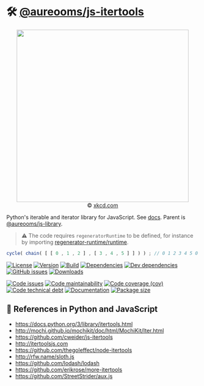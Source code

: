 # :hammer_and_wrench: [@aureooms/js-itertools](https://aureooms.github.io/js-itertools)

<p align="center">
<a href="https://xkcd.com/353">
<img src="https://imgs.xkcd.com/comics/python.png" width="450">
</a><br/>
© <a href="https://xkcd.com">xkcd.com</a>
</p>

Python's iterable and iterator library for JavaScript.
See [docs](https://aureooms.github.io/js-itertools).
Parent is [@aureooms/js-library](https://github.com/aureooms/js-library).

> :warning: The code requires `regeneratorRuntime` to be defined, for instance by importing
> [regenerator-runtime/runtime](https://www.npmjs.com/package/regenerator-runtime).

```js
cycle( chain( [ [ 0 , 1 , 2 ] , [ 3 , 4 , 5 ] ] ) ) ; // 0 1 2 3 4 5 0 1 ...
```

[![License](https://img.shields.io/github/license/aureooms/js-itertools.svg)](https://raw.githubusercontent.com/aureooms/js-itertools/main/LICENSE)
[![Version](https://img.shields.io/npm/v/@aureooms/js-itertools.svg)](https://www.npmjs.org/package/@aureooms/js-itertools)
[![Build](https://img.shields.io/travis/aureooms/js-itertools/main.svg)](https://travis-ci.org/aureooms/js-itertools/branches)
[![Dependencies](https://img.shields.io/david/aureooms/js-itertools.svg)](https://david-dm.org/aureooms/js-itertools)
[![Dev dependencies](https://img.shields.io/david/dev/aureooms/js-itertools.svg)](https://david-dm.org/aureooms/js-itertools?type=dev)
[![GitHub issues](https://img.shields.io/github/issues/aureooms/js-itertools.svg)](https://github.com/aureooms/js-itertools/issues)
[![Downloads](https://img.shields.io/npm/dm/@aureooms/js-itertools.svg)](https://www.npmjs.org/package/@aureooms/js-itertools)

[![Code issues](https://img.shields.io/codeclimate/issues/aureooms/js-itertools.svg)](https://codeclimate.com/github/aureooms/js-itertools/issues)
[![Code maintainability](https://img.shields.io/codeclimate/maintainability/aureooms/js-itertools.svg)](https://codeclimate.com/github/aureooms/js-itertools/trends/churn)
[![Code coverage (cov)](https://img.shields.io/codecov/c/gh/aureooms/js-itertools/main.svg)](https://codecov.io/gh/aureooms/js-itertools)
[![Code technical debt](https://img.shields.io/codeclimate/tech-debt/aureooms/js-itertools.svg)](https://codeclimate.com/github/aureooms/js-itertools/trends/technical_debt)
[![Documentation](https://aureooms.github.io/js-itertools/badge.svg)](https://aureooms.github.io/js-itertools/source.html)
[![Package size](https://img.shields.io/bundlephobia/minzip/@aureooms/js-itertools)](https://bundlephobia.com/result?p=@aureooms/js-itertools)

## :link: References in Python and JavaScript

  - https://docs.python.org/3/library/itertools.html
  - http://mochi.github.io/mochikit/doc/html/MochiKit/Iter.html
  - https://github.com/cweider/js-itertools
  - http://itertoolsjs.com
  - https://github.com/thegoleffect/node-itertools
  - http://rfw.name/sloth.js
  - https://github.com/lodash/lodash
  - https://github.com/erikrose/more-itertools
  - https://github.com/StreetStrider/aux.js
